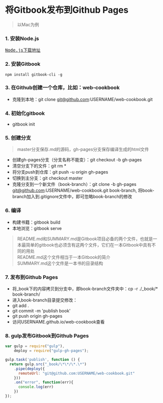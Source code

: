 # 将Gitbook发布到Github Pages
> 以Mac为例  

### 1. 安装Node.js


<pre><a href="https://nodejs.org/en/download/">Node.js下载地址</a></pre>
### 2. 安装Gitbook  


	npm install gitbook-cli -g
### 3. 在Github创建一个仓库，比如：web-cookbook
 * 克隆到本地：git clone git@github.com:USERNAME/web-cookbook.git

### 4. 初始化gitbook
 * gitbook init  

### 5. 创建分支
 > master分支保存.md的源码，gh-pages分支保存编译生成的html文件    

 * 创建gh-pages分支（分支名称不能变）：git checkout -b gh-pages
 * 清空分支下的文件：git rm *
 * 将分支push到仓库：git push -u origin gh-pages
 * 切换到主分支：git checkout master
 * 克隆分支到一个新文件（book-branch）：git clone -b gh-pages git@github.com:USERNAME/web-cookbook.git book-branch, 将book-branch加入到.gitignore文件中，即可忽略book-branch的修改  

### 6. 编译
 * 构建书籍：gitbook build
 * 本地浏览：gitbook serve
 > README.md和SUMMARY.md是Gitbook项目必备的两个文件，也就是一本最简单的gitbook也必须含有这两个文件，它们在一本Gitbook中具有不同的用处  
 > README.md这个文件相当于一本Gitbook的简介  
 > SUMMARY.md这个文件是一本书的目录结构  

### 7. 发布到Github Pages
 * 将_book下的内容拷贝到分支中，即book-branch文件夹中：cp -r ./_book/* book-branch/
 * 进入book-branch目录提交修改：
  * git add .
  * git commit -m 'publish book'
  * git push origin gh-pages
 * 访问USERNAME.github.io/web-cookbook查看  

### 8. gulp发布Gitbook到Github Pages
```javascript
var gulp = require("gulp"),  
	deploy = require("gulp-gh-pages");

gulp.task('publish', function () {  
  return gulp.src("_book/\*\*/\*.\*")
    .pipe(deploy({
      remoteUrl: "git@github.com:USERNAME/web-cookbook.git"
    }))
    .on("error", function(err){
      console.log(err)
    })
});
```
